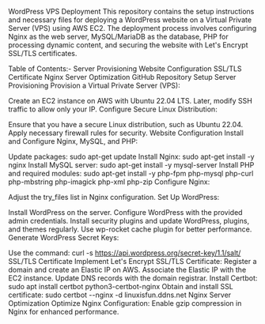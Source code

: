 WordPress VPS Deployment
This repository contains the setup instructions and necessary files for deploying a WordPress website on a Virtual Private Server (VPS) using AWS EC2. The deployment process involves configuring Nginx as the web server, MySQL/MariaDB as the database, PHP for processing dynamic content, and securing the website with Let's Encrypt SSL/TLS certificates.

Table of Contents:-
Server Provisioning
Website Configuration
SSL/TLS Certificate
Nginx Server Optimization
GitHub Repository Setup
Server Provisioning
Provision a Virtual Private Server (VPS):

Create an EC2 instance on AWS with Ubuntu 22.04 LTS.
Later, modify SSH traffic to allow only your IP.
Configure Secure Linux Distribution:

Ensure that you have a secure Linux distribution, such as Ubuntu 22.04.
Apply necessary firewall rules for security.
Website Configuration
Install and Configure Nginx, MySQL, and PHP:

Update packages: sudo apt-get update
Install Nginx: sudo apt-get install -y nginx
Install MySQL server: sudo apt-get install -y mysql-server
Install PHP and required modules: sudo apt-get install -y php-fpm php-mysql php-curl php-mbstring php-imagick php-xml php-zip
Configure Nginx:

Adjust the try_files list in Nginx configuration.
Set Up WordPress:

Install WordPress on the server.
Configure WordPress with the provided admin credentials.
Install security plugins and update WordPress, plugins, and themes regularly.
Use wp-rocket cache plugin for better performance.
Generate WordPress Secret Keys:

Use the command: curl -s https://api.wordpress.org/secret-key/1.1/salt/
SSL/TLS Certificate
Implement Let's Encrypt SSL/TLS Certificate:
Register a domain and create an Elastic IP on AWS.
Associate the Elastic IP with the EC2 instance.
Update DNS records with the domain registrar.
Install Certbot: sudo apt install certbot python3-certbot-nginx
Obtain and install SSL certificate: sudo certbot --nginx -d linuxisfun.ddns.net
Nginx Server Optimization
Optimize Nginx Configuration:
Enable gzip compression in Nginx for enhanced performance.
